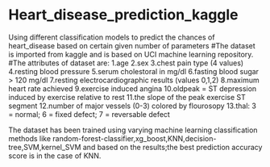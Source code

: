 # Heart_disease_prediction_kaggle

Using different classification models to predict the chances of heart_disease based on certain given number of parameters
#The dataset is imported from kaggle and is based on UCI machine learning repository.
#The attributes of dataset are:
1.age
2.sex
3.chest pain type (4 values)
4.resting blood pressure
5.serum cholestoral in mg/dl
6.fasting blood sugar > 120 mg/dl
7.resting electrocardiographic results (values 0,1,2)
8.maximum heart rate achieved
9.exercise induced angina
10.oldpeak = ST depression induced by exercise relative to rest
11.the slope of the peak exercise ST segment
12.number of major vessels (0-3) colored by flourosopy
13.thal: 3 = normal; 6 = fixed defect; 7 = reversable defect

The dataset has been trained using varying machine learning classification methods like random-forest-classifier,xg_boost,KNN,decision-tree,SVM,kernel_SVM and based on the results;the best prediction accuracy score is in the case of KNN.
